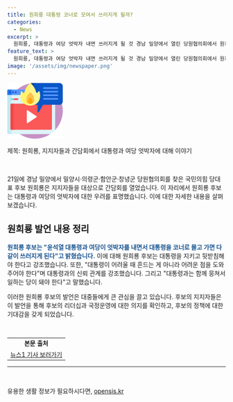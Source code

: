 ```yaml
---
title: 원희룡 대통령 코너로 모여서 쓰러지게 될까?
categories:
  - News
excerpt: >
  원희룡, 대통령과 여당 엇박자 내면 쓰러지게 될 것 경남 밀양에서 열린 당원협의회에서 원희룡 국민의힘 당대표 후보는 윤석열 대통령과 여당의 엇박자를 지적하며 대통령을 지키고 뒷받침해야 한다고 강조했습니다. 또한, 대통령과 신뢰 관계를 형성하고 국민의 민생을 책임지는 것이 정치의 큰 목적이라며, 믿음과 의리가 중요하다고 지지를 호소했습니다.
feature_text: >
  원희룡, 대통령과 여당 엇박자 내면 쓰러지게 될 것 경남 밀양에서 열린 당원협의회에서 원희룡 국민의힘 당대표 후보는 윤석열 대통령과 여당의 엇박자를 지적하며 대통령을 지키고 뒷받침해야 한다고 강조했습니다. 또한, 대통령과 신뢰 관계를 형성하고 국민의 민생을 책임지는 것이 정치의 큰 목적이라며, 믿음과 의리가 중요하다고 지지를 호소했습니다.
image: '/assets/img/newspaper.png'
---
```


<p><img src="/assets/img/news.png" alt="rentncar 속보" /></p>

<p>제목: 원희룡, 지지자들과 간담회에서 대통령과 여당 엇박자에 대해 이야기</p>

<p data-ke-size="size16">&nbsp;</p>

<p>21일에 경남 밀양에서 밀양시·의령군·함안군·창녕군 당원협의회를 찾은 국민의힘 당대표 후보 원희룡은 지지자들을 대상으로 간담회를 열었습니다. 이 자리에서 원희룡 후보는 대통령과 여당의 엇박자에 대한 우려를 표명했습니다. 이에 대한 자세한 내용을 살펴보겠습니다.</p>

<h2 data-ke-size="size26">원희룡 발언 내용 정리</h2>

<p><b><span style="color: #1a5490;">원희룡 후보는 "윤석열 대통령과 여당이 엇박자를 내면서 대통령을 코너로 몰고 가면 다 같이 쓰러지게 된다"고 밝혔습니다.</span></b> 이에 대해 원희룡 후보는 대통령을 지키고 뒷받침해야 한다고 강조했습니다. 또한, "대통령이 어려울 때 흔드는 게 아니라 어려운 점을 도와주어야 한다"며 대통령과의 신뢰 관계를 강조했습니다. 그리고 "대통령과는 함께 뭉쳐서 일하는 당이 돼야 한다"고 말했습니다.</p>

<p>이러한 원희룡 후보의 발언은 대중들에게 큰 관심을 끌고 있습니다. 후보의 지지자들은 이 발언을 통해 후보의 리더십과 국정운영에 대한 의지를 확인하고, 후보의 정책에 대한 기대감을 갖게 되었습니다.</p>

<p data-ke-size="size16">&nbsp;</p>

<table>
  <tr>
    <td style="text-align: center; height: 17px;"><b>본문 출처</b></td>
  </tr>
  <tr>
    <td style="text-align: center; height: 17px;"><a href="https://www.news1.kr/articles/?4402137" target="_blank" rel="noopener">뉴스1 기사 보러가기</a></td>
  </tr>
</table>

<hr>

<p data-ke-size="size16">&nbsp;</p>
유용한 생활 정보가 필요하시다면, <a href="https://opensis.kr" rel="dofollow">opensis.kr</a>


